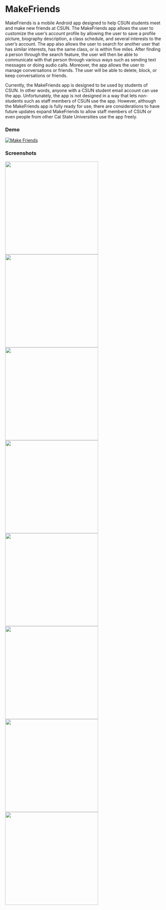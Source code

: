# MakeFriends
MakeFriends is a mobile Android app designed to help CSUN students meet and make new friends at CSUN.  The MakeFriends app allows the user to customize the user’s account profile by allowing the user to save a profile picture, biography description, a class schedule, and several interests to the user’s account.  The app also allows the user to search for another user that has similar interests, has the same class, or is within five miles.  After finding a person through the search feature, the user will then be able to communicate with that person through various ways such as sending text messages or doing audio calls.  Moreover, the app allows the user to manage conversations or friends.  The user will be able to delete, block, or keep conversations or friends.

Currently, the MakeFriends app is designed to be used by students of CSUN.  In other words, anyone with a CSUN student email account can use the app.  Unfortunately, the app is not designed in a way that lets non-students such as staff members of CSUN use the app.  However, although the MakeFriends app is fully ready for use, there are considerations to have future updates expand MakeFriends to allow staff members of CSUN or even people from other Cal State Universities use the app freely.

### Demo

[![Make Friends](images/Demo_Preview.PNG)](https://youtu.be/T9oL1jYpnI8)

### Screenshots
<img src="images/Signup%20page.PNG" width="300"> <img src="images/Home%20page.png" width="300"> <img src="images/Home%20page.png" width="300"> <img src="images/Chat%20Page.PNG" width="300"> <img src="images/Searching%20Page.PNG" width="300"> <img src="images/conversation_image.PNG" width="300"> <img src="images/friend_makefriends.PNG" width="300"> <img src="images/settings_page.PNG" width="300">
